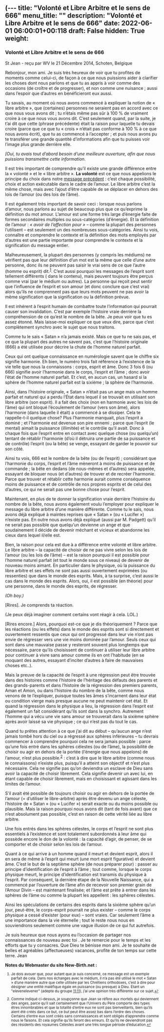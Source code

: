 (---
title: "Volonté et Libre Arbitre et le sens de 666"
menu_title: ""
description: "Volonté et Libre Arbitre et le sens de 666"
date: 2022-06-01 06:00:01+00:118
draft: False
hidden: True
weight:
---
### Volonté et Libre Arbitre et le sens de 666

St Jean - reçu par WV le 21 Décembre 2014, Schoten, Belgique

Rebonjour, mon ami. Je suis très heureux de voir que tu profites de moments comme celui-ci, de façon à ce que nous puissions aider à clarifier les choses dont nous parlons et que tu as appris à voir comme des occasions (de croître et de progresser), et non comme une nuisance ; aussi dans l’espoir que d’autres en bénéficieront eux aussi.

Tu savais, au moment où nous avons commencé à expliquer la notion de « libre arbitre », que (certaines) personnes ne seraient pas en accord avec ce que nous vous avons dit ; tu n’étais même pas sûr à 100 % de vraiment croire à ce que nous vous avons dit. C’est seulement quand, par la suite, je t’ai dit que cette (phrase précédente) était la raison pour laquelle tu devais croire (parce que ce que tu « crois » n’était pas conforme à 100 % à ce que nous avons écrit), que tu as commencé à l’accepter ; et puis nous avons pu te transférer une grande quantité d’informations afin que tu puisses voir l’image plus grande derrière elle.

*[Oui, tu avais tout d’abord besoin d’une meilleure ouverture, afin que nous puissions transmettre cette information.*

Il est très important de comprendre qu’il existe une grande différence entre la « volonté » et le « libre arbitre ». **La volonté** est ce que nous appelions le principe du choix dans notre [message précédent](/fr-contemporary-messages/fr-contemporary-messages-by-date-order/fr-contemporary-messages-2014/fr-2014-12-10-1-wv-john/) : c’est chaque possibilité, choix et action exécutable dans le cadre de l’amour. Le libre arbitre c’est la même chose, mais avec l’ajout d’être capable de se déplacer en dehors des lois de l’amour (ou des lois de l’âme).

Il est également très important de savoir ceci : lorsque nous parlons d’amour, nous parlons au sujet de beaucoup plus que ce qu’exprime la définition du mot amour. L’amour est une forme très large d’énergie faite de formes secondaires multiples ou sous-catégories (d’énergie). Et la définition de l’amour : *« avoir de l’affection pour »* – comme la plupart des personnes l’utilisent – est seulement un des nombreuses sous-catégories. Ainsi tu vois, connaître et comprendre le contexte et la définition des mots employés par d’autres est une partie importante pour comprendre le contexte et la signification du message entier.

Malheureusement, la plupart des personnes (y compris les médiums) ne vérifient pas que leur définition d’un mot est la même que celle d’une autre personne, donc ils ne peuvent pas saisir le vrai sens de ce que l’autre (homme ou esprit) dit.<sup id=”a1”>[1](#f1)</sup>. C’est aussi pourquoi les messages de l’esprit sont tellement différents ( dans le contenu), mais peuvent toujours être perçus comme vrai (par le médium ou autres). La personne qui reçoit peut sentir que l’influence de l’esprit et son amour (et donc conclure que c’est vrai) alors qu’ils ne comprennent pas que leurs mots peuvent ne pas avoir la même signification que la signification ou la définition prévue.

Il est inhérent à l’esprit humain de combattre toute l’information qui pourrait causer son invalidation. C’est par exemple l’histoire vraie derrière la compréhension de ce qu’est le nombre de la bête. Je peux voir que tu es assez étonné. Mais laisse-moi expliquer ce que veux dire, parce que c’est complètement synchro avec le sujet que nous traitons.

Comme tu le sais « Satan » n’a jamais existé. Mais ce que tu ne sais pas, et ce que la plupart des autres ne savent pas, c’est que l’histoire originale (666) a été utilisée pour décrire la chute de l’homme naturel parfait.

Ceux qui ont quelque connaissance en numérologie savent que le chiffre six signifie harmonie. Eh bien, le numéro trois fait référence à l’existence de la vie telle que nous la connaissons : corps, esprit et âme. Donc 3 fois 6 (ou 666) signifie avoir l’harmonie dans le corps, l’esprit et l’âme ; donc avoir l’état de l’homme naturel parfait. Et c’est, en aucun cas, un hasard si la sphère de l’homme naturel parfait est la sixième ; la sphère de l’harmonie.

Ainsi, dans l’histoire originale, « Satan » n’était pas un ange mais un homme parfait et naturel qui a perdu l’État dans lequel il se trouvait en utilisant son libre arbitre (son esprit). Il a fait des choix (non en harmonie avec les lois de l’âme) qui ont bloqué l’écoulement de l’amour (vers son âme), alors l’harmonie (dans laquelle il était) a commencé à se dissiper. Cela te rappelle-t-il quelque chose? Plus l’harmonie manquait, plus l’esprit a dominé ; et l’harmonie est devenue son pire ennemi ; parce que l’esprit (le mental) aimait la puissance (illimitée) et le contrôle qu’il avait. Donc à chaque fois que l’esprit entre en contact avec quelque chose (ou quelqu’un) tentant de rétablir l’harmonie (d’où il détruira une partie de sa puissance et de contrôle) l’esprit (ou la bête) se venge, essayant de garder le pouvoir sur son côté.

Ainsi tu vois, 666 est le nombre de la bête (ou de l’esprit) ; considérant que l’harmonie du corps, l’esprit et l’âme mèneront à moins de puissance et de commande ; la bête en dedans (de nous-mêmes et d’autres) sera appelée, essayant de bloquer nous (et d’autres) de trouver et de recréer l’harmonie. Parce que trouver et rétablir cette harmonie aurait comme conséquence moins de puissance et de contrôle de nos propres esprits et de celui des d’autres, ce qui ne serait pas une bonne chose pour l’esprit.

Maintenant, en plus de te donner la signification vraie derrière l’histoire du nombre de la bête, nous avons également voulu l’employer pour expliquer le message du libre arbitre d’une manière différente. Comme tu le sais, nous avons déjà expliqué à maintes reprises que « Satan » (ou « Lucifer ») n’existe pas. En outre nous avons déjà expliqué (aussi par M. Padgett) qu’il ne serait pas possible que quelqu’un devienne un ange et que soudainement il décide de devenir méchant et vicieux et abandonne les cieux dans lequel il/elle est.

Bien, la raison pour cela est due à a différence entre volonté et libre arbitre. Le libre arbitre – la capacité de choisir de ne pas vivre selon les lois de l’amour (ou les lois de l’âme) – est la raison pourquoi il est possible pour l’homme naturel parfait (et tout le monde sous ce niveau) de devenir de nouveau moins aimant. En particulier dans le physique, où la puissance du libre arbitre et ses effets ne sont pas aussi ouvertement exprimées (ou ressenties) que dans le monde des esprits. Mais, à ta surprise, c’est aussi le cas dans le monde des esprits. Alors, oui, il est possible (en théorie) pour une personne, dans le monde des esprits, de régresser.

*(Oh boy.)*

[Rires]. Je comprends ta réaction.

(Je peux déjà imaginer comment certains vont réagir à cela. LOL.)

[Rires encore.] Alors, pourquoi est-ce que je dis théoriquement ? Parce que les réactions (ou les effets) dans le monde des esprits sont si directement et ouvertement ressentis que ceux qui ont progressé dans leur vie n’ont pas envie de régresser vers une vie moins dominée par l’amour. Seuls ceux qui sont dans une mauvaise passe y resteront souvent plus longtemps que nécessaire, parce qu’ils choisissent de continuer à utiliser leur libre arbitre pour continuer à vivre sans amour comme ils en ont l’habitude (en se moquant des autres, essayant d’inciter d’autres à faire de mauvaises choses etc..).

Mais la preuve de la capacité de l’esprit à une régression peut être trouvée dans des histoires comme l’histoire de l’héritage des défauts des parents et des grands-parents et dans l’histoire de la régression des premiers parents, Aman et Amon, ou dans l’histoire du nombre de la bête, comme nous venons de te l’expliquer, puisque toutes les âmes s’incarnent dans leur état ou condition vierge mais presque aucune ne peut maintenir cet état. Et quand la régression dans le physique a lieu, la régression dans l’esprit est également un fait considérant qu’ils sont dans la synchro. Autrement l’homme qui a vécu une vie sans amour se trouverait dans la sixième sphère après avoir laissé sa vie physique ; ce qui n’est pas du tout le cas.

Quand tu prêtes attention à ce que j’ai dit au début – qu’aucun ange n’est jamais tombé hors du ciel ou a régressé aux sphères inférieures – tu devrais commencer à comprendre pourquoi cela ne sera jamais possible : parce qu’une fois entré dans les sphères célestes (ou de l’âme), la possibilité de choisir ou agir en dehors de la portée (l’énergie que nous appelons) de l’amour, n’est plus possible.<sup id=”a2”>[2](#f2)</sup>  : c’est à dire que le libre arbitre (comme nous le connaissons) n’existe plus, puisqu’il a atteint son objectif et n’est plus nécessaire. Cela ne signifie pas qu’on deviendra un esclave de Dieu sans avoir la capacité de choisir librement. Cela signifie devenir un avec lui, en étant capable de choisir librement, mais en choisissant  et agissant dans les limites de l’amour.

S’il avait été possible de toujours choisir ou agir en dehors de la portée de l’amour (= d’utiliser le libre-arbitre) après être devenu un ange céleste, l’histoire de « Satan » (ou « Lucifer ») serait exacte ou du moins possible ou plausible. Mais la raison pourquoi nous avons dit (tant de fois avant) que ce n’est absolument pas possible, c’est en raison de cette vérité liée au libre arbitre.

Une fois entrés dans les sphères célestes, le corps et l’esprit ne sont plus essentiels à l’existence et sont totalement subordonnés à leur âme qui possède encore le don de la volonté : la capacité d’agir, de penser, de se comporter et de choisir selon les lois de l’amour.

Quant à ce qui arrive à un homme quand il meurt et devient esprit, alors il en sera de  même à l’esprit qui meurt (une mort esprit figurative) et devient âme. C’est le but de la septième sphère (de nous préparer pour) : passer au principe d’identification de l’esprit à l’âme ; tout comme, lorsque le corps physique meurt, le principe d’identification est transmis du physique à l’esprit. Par conséquent, la dernière étape de la Nouvelle Naissance, qui a commencé par l’ouverture de l’âme afin de recevoir son premier grain de l’Amour Divin – est maintenant finalisée; et l’âme est prête à entrer dans les sphères de l’âme ou comme la plupart les appellent : les sphères célestes.

Ainsi les spéculations de certains des esprits dans la sixième sphère qu’un jour, peut-être,  le corps-esprit pourrait ne plus exister – comme le corps physique a cessé d’exister (pour eux) – sont vraies. Car seulement l’âme a une importance dans la vie éternelle ; tout le reste nous nous en souviendrons seulement comme une vague illusion de ce qui fut autrefois.

Je suis heureux que nous ayons eu l’occasion de partager nos connaissances de nouveau avec toi . Je te remercie pour le temps et les efforts que tu y consacres. Que Dieu te bénisse mon ami. Je te souhaite de belles et agréables (affectueuses) vacances, profite de ton temps sur cette terre. Jean

**Notes du Webmaster du site New-Birth.net :** 

<small>

   1. <large id=”f1”>Je dois avouer que, pour autant que je suis concerné, ce message est un exemple parfait de cela. Dans nos échanges avec le médium, il n’a pas été utilisé le mot « Satan » d’une manière autre que celle utilisée par les Chrétiens orthodoxes, c’est à dire pour désigner une entité maléfique égale en puissance (ou presque) à Dieu. Étant un "elevenelevener" (adepte du groupe [11:11](http://board.1111angels.com/index.php)), j’ai une opinion très différente sur ce sujet.[↩](#a1)

   2. <large id=”f2”>Comme indiqué ci-dessus, je soupçonne que Jean se réfère aux mortels qui deviennent des anges, parce qu’il sait certainement que l’Univers du Père comporte des types êtres innombrables et que la totalité d’entre eux ne sont pas bienveillants, bien qu’ils aient été créés dans ce but, ce but peut être assez bas dans l’ordre des choses. Certains d’entre eux sont créés sans connaissances et sont obligés d’apprendre  comme nous le faisons. Et cela signifie qu’ils feront des erreurs. Et qu’ils ne deviendront pas des résidents des royaumes Célestes avant une très longue période d’éducation.[↩](#a2)